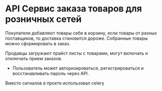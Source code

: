 # API Сервис заказа товаров для розничных сетей
Покупатели добавляют товары себе в корзину, если товары от разных поставщиков, то 
доставка становится дороже. Собранные товары можно сформировать в заказ.

Продавцы загружают прайст листы с товарами, могут включать и отключать прием заказов.

* Пользователь может авторизироваться, регистрироваться и восстанавливать пароль через API.

Вместо сигналов в прокте использовал celery 

